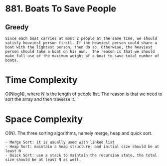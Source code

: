 # 881. Boats To Save People
## Greedy
    Since each boat carries at most 2 people at the same time, we should satisfy heaviest person firstl. If the heaviest person could share a boat with the lightest person, then do so. Otherwise, the heaviest person should take a boat on his own.  The reason is that we should make full use of the maximum weight of a boat to save total number of boats. 


 # Time Complexity
 O(NlogN), where N is the length of people list. The reason is that we need to sort the array and then traverse it. 

 # Space Complexity
 O(N). The three sorting algorithms, namely merge, heap and quick sort.
    
    - Merge Sort: it is usually used with linked list
    - Heap Sort: maintain a heap structure, and initial size should be at least N
    - Quick Sort: use a stack to maintain the recursion state, the total size should be at least N as well. 